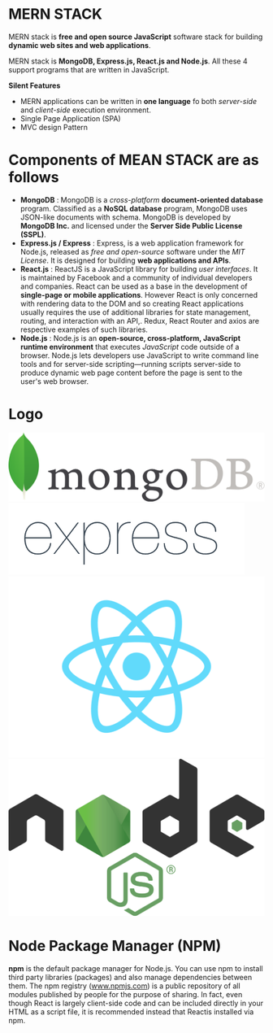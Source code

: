 # MERN STACK

MERN stack is **free and open source JavaScript** software stack for building **dynamic web sites and web applications**.

MERN stack is **MongoDB, Express.js, React.js and Node.js**. All these 4 support programs that are written in JavaScript.

**Silent Features**
* MERN applications can be written in **one language** fo both _server-side_ and _client-side_ execution environment.
* Single Page Application (SPA)
* MVC design Pattern


# Components of MEAN STACK are as follows
* **MongoDB** : MongoDB is a _cross-platform_ **document-oriented database** program. Classified as a **NoSQL database** program, MongoDB uses JSON-like documents with schema. MongoDB is developed by **MongoDB Inc.** and licensed under the **Server Side Public License (SSPL)**.
* **Express.js / Express** : Express, is a web application framework for Node.js, released as _free and open-source_ software under the _MIT License_. It is designed for building **web applications and APIs**.
* **React.js** : ReactJS is a JavaScript library for building _user interfaces_. It is maintained by Facebook and a community of individual developers and companies. React can be used as a base in the development of **single-page or mobile applications**. However React is only concerned with rendering data to the DOM and so creating React applications usually requires the use of additional libraries for state management, routing, and interaction with an API,. Redux, React Router and axios are respective examples of such libraries.
* **Node.js** : Node.js is an **open-source, cross-platform, JavaScript runtime environment** that executes _JavaScript_ code outside of a browser. Node.js lets developers use JavaScript to write command line tools and for server-side scripting—running scripts server-side to produce dynamic web page content before the page is sent to the user's web browser.

# Logo
![Image](images/mongodb.png "MongoDb")
![Image](images/express.png "Express")
![Image](images/react.png "React")
![Image](images/node.png "Node")


# Node Package Manager (NPM)
**npm** is the default package manager for Node.js. You can use npm to install third party libraries (packages) and also manage dependencies between them. The npm registry (www.npmjs.com) is a public repository of all modules published by people for the purpose of sharing.
In fact, even though React is largely client-side code and can be included directly in your HTML as a script file, it is recommended instead that Reactis installed via npm.
